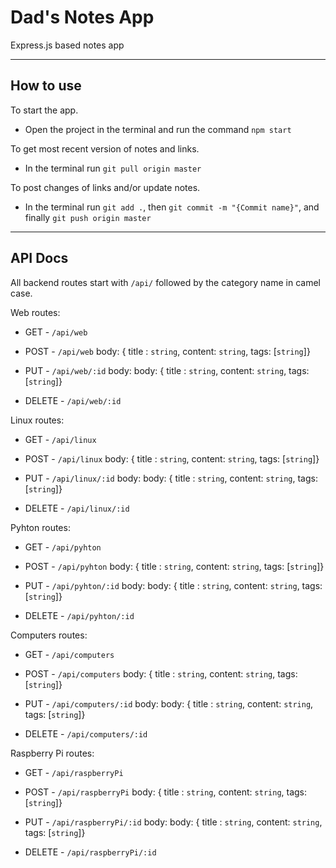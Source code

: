 # Dad's Notes App

Express.js based notes app

---

## How to use

To start the app.

- Open the project in the terminal and run the command `npm start`

To get most recent version of notes and links.

- In the terminal run `git pull origin master`

To post changes of links and/or update notes.

- In the terminal run `git add .`, then `git commit -m "{Commit name}"`, and finally `git push origin master`

---

## API Docs

All backend routes start with `/api/` followed by the category name in camel case.

Web routes:

- GET - `/api/web`

- POST - `/api/web` body: { title : `string`, content: `string`, tags: [`string`]}

- PUT - `/api/web/:id` body: body: { title : `string`, content: `string`, tags: [`string`]}

- DELETE - `/api/web/:id`

Linux routes:

- GET - `/api/linux`

- POST - `/api/linux` body: { title : `string`, content: `string`, tags: [`string`]}

- PUT - `/api/linux/:id` body: body: { title : `string`, content: `string`, tags: [`string`]}

- DELETE - `/api/linux/:id`

Pyhton routes:

- GET - `/api/pyhton`

- POST - `/api/pyhton` body: { title : `string`, content: `string`, tags: [`string`]}

- PUT - `/api/pyhton/:id` body: body: { title : `string`, content: `string`, tags: [`string`]}

- DELETE - `/api/pyhton/:id`

Computers routes:

- GET - `/api/computers`

- POST - `/api/computers` body: { title : `string`, content: `string`, tags: [`string`]}

- PUT - `/api/computers/:id` body: body: { title : `string`, content: `string`, tags: [`string`]}

- DELETE - `/api/computers/:id`

Raspberry Pi routes:

- GET - `/api/raspberryPi`

- POST - `/api/raspberryPi` body: { title : `string`, content: `string`, tags: [`string`]}

- PUT - `/api/raspberryPi/:id` body: body: { title : `string`, content: `string`, tags: [`string`]}

- DELETE - `/api/raspberryPi/:id`
